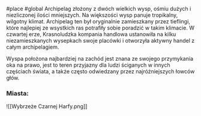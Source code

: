 #place #global
Archipelag złożony z dwóch wielkich wysp, ośmiu dużych i niezliczonej ilości mniejszych. Na większości wysp panuje tropikalny, wilgotny klimat. 
Archipelag ten był oryginalnie zamieszkany przez tieflingi, które najlepiej ze wsystkich ras potrafiły sobie poradzić w takim klimacie. W czwartej erze, Krasnoludzka kompania handlowa ustanowiła na kilku niezamieszkanych wysepkach swoje placówki i otworzyła aktywny handel z całym archipelagiem.

Wyspa położona najbardziej na zachód jest znana ze swojego przymykania oka na prawo, jest to teren przyjazny dla ludzi ściganych w innych częściach świata, a także często odwiedzany przez najróżniejszych łowców głów.

### Miasta:
![[Wybrzeże Czarnej Harfy.png]]